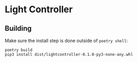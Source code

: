 

# Light Controller


## Building

Make sure the install step is done outside of `poetry shell`:

	poetry build
	pip3 install dist/lightcontroller-0.1.0-py3-none-any.whl
